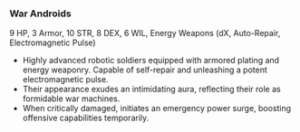 ### War Androids
9 HP, 3 Armor, 10 STR, 8 DEX, 6 WIL, Energy Weapons (dX, Auto-Repair, Electromagnetic Pulse)
- Highly advanced robotic soldiers equipped with armored plating and energy weaponry. Capable of self-repair and unleashing a potent electromagnetic pulse.
- Their appearance exudes an intimidating aura, reflecting their role as formidable war machines.
- When critically damaged, initiates an emergency power surge, boosting offensive capabilities temporarily.

